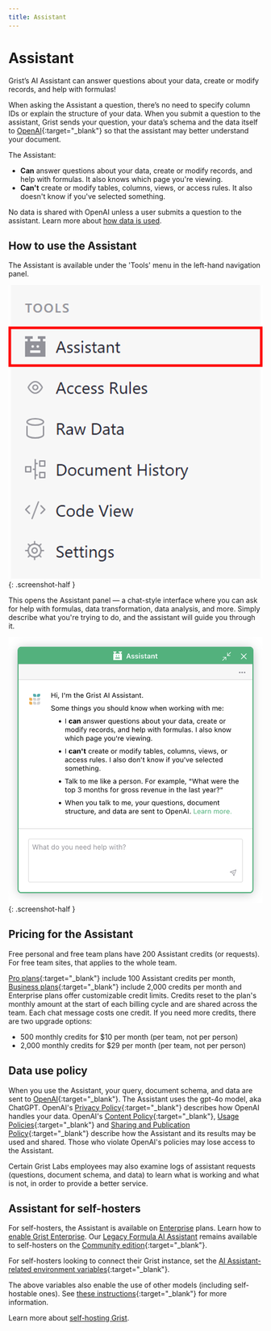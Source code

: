 ```yaml
---
title: Assistant
---
```


Assistant
==============

Grist’s AI Assistant can answer questions about your data, create or modify records, and help with formulas!

When asking the Assistant a question, there’s no need to specify column IDs or explain the structure of your data. When you submit a question to the assistant, Grist sends your question, your data’s schema and the data itself to [OpenAI](https://openai.com/){:target="\_blank"} so that the assistant may better understand your document.

The Assistant:

* **Can** answer questions about your data, create or modify records, and help with formulas. It also knows which page you're viewing.
* **Can't** create or modify tables, columns, views, or access rules. It also doesn't know if you've selected something.

No data is shared with OpenAI unless a user submits a question to the assistant. Learn more about [how data is used](assistant.md#data-use-policy).

## How to use the Assistant

The Assistant is available under the 'Tools' menu in the left-hand navigation panel.

<span class="screenshot-large">*![Opening Assistant](images/assistant/assistant-tools-menu.png)*</span>
{: .screenshot-half }

This opens the Assistant panel — a chat-style interface where you can ask for help with formulas, data transformation, data analysis, and more. Simply describe what you're trying to do, and the assistant will guide you through it.

<span class="screenshot-large">*![Assistant panel](images/assistant/assistant-popup.png)*</span>
{: .screenshot-half }

## Pricing for the Assistant

Free personal and free team plans have 200 Assistant credits (or requests). For free team sites, that applies to the whole team. 

[Pro plans](https://www.getgrist.com/pricing/){:target="\_blank"} include 100 Assistant credits per month, [Business plans](https://www.getgrist.com/pricing/){:target="\_blank"} include 2,000 credits per month and Enterprise plans offer customizable credit limits. Credits reset to the plan's monthly amount at the start of each billing cycle and are shared across the team. Each chat message costs one credit. If you need more credits, there are two upgrade options:

* 500 monthly credits for $10 per month (per team, not per person)
* 2,000 monthly credits for $29 per month (per team, not per person)

## Data use policy

When you use the Assistant, your query, document schema, and data are sent to [OpenAI](https://openai.com/){:target="\_blank"}. The Assistant uses the gpt-4o model, aka ChatGPT. OpenAI's [Privacy Policy](https://openai.com/api-data-privacy){:target="\_blank"} describes how OpenAI handles your data. OpenAI's [Content Policy](https://labs.openai.com/policies/content-policy){:target="\_blank"}, [Usage Policies](https://openai.com/policies/usage-policies){:target="\_blank"} and [Sharing and Publication Policy](https://openai.com/api/policies/sharing-publication/){:target="\_blank"} describe how the Assistant and its results may be used and shared. Those who violate OpenAI's policies may lose access to the Assistant.

Certain Grist Labs employees may also examine logs of assistant requests (questions, document schema, and data) to learn what is working and what is not, in order to provide a better service.

## Assistant for self-hosters

For self-hosters, the Assistant is available on [Enterprise](https://www.getgrist.com/pricing/) plans. Learn how to [enable Grist Enterprise](https://support.getgrist.com/self-managed/#how-do-i-enable-grist-enterprise). Our [Legacy Formula AI Assistant](ai-assistant-legacy.md) remains available to self-hosters on the [Community edition](https://github.com/gristlabs/grist-core){:target="\_blank"}.

For self-hosters looking to connect their Grist instance, set the [AI Assistant-related environment variables](https://github.com/gristlabs/grist-core#ai-formula-assistant-related-variables-all-optional){:target="\_blank"}. 

The above variables also enable the use of other models (including self-hostable ones). See [these instructions](https://github.com/gristlabs/grist-core?tab=readme-ov-file#using-grist-with-openrouter-for-model-agnostic-and-claude-support){:target="\_blank"} for more information.

Learn more about [self-hosting Grist](self-managed.md). 